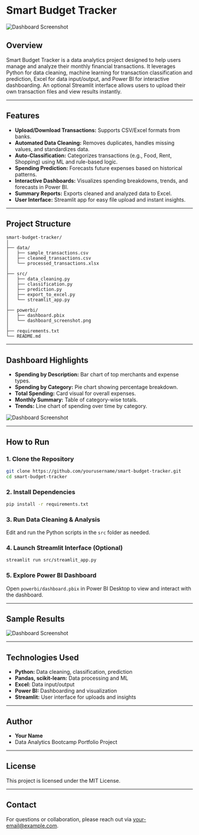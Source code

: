 # Smart Budget Tracker

![Dashboard Screenshot](./powerbi/dashboard_screenshot.png)

## Overview

Smart Budget Tracker is a data analytics project designed to help users manage and analyze their monthly financial transactions. It leverages Python for data cleaning, machine learning for transaction classification and prediction, Excel for data input/output, and Power BI for interactive dashboarding. An optional Streamlit interface allows users to upload their own transaction files and view results instantly.

---

## Features

- **Upload/Download Transactions:** Supports CSV/Excel formats from banks.
- **Automated Data Cleaning:** Removes duplicates, handles missing values, and standardizes data.
- **Auto-Classification:** Categorizes transactions (e.g., Food, Rent, Shopping) using ML and rule-based logic.
- **Spending Prediction:** Forecasts future expenses based on historical patterns.
- **Interactive Dashboards:** Visualizes spending breakdowns, trends, and forecasts in Power BI.
- **Summary Reports:** Exports cleaned and analyzed data to Excel.
- **User Interface:** Streamlit app for easy file upload and instant insights.

---

## Project Structure

```
smart-budget-tracker/
│
├── data/
│   ├── sample_transactions.csv
│   ├── cleaned_transactions.csv
│   └── processed_transactions.xlsx
│
├── src/
│   ├── data_cleaning.py
│   ├── classification.py
│   ├── prediction.py
│   ├── export_to_excel.py
│   └── streamlit_app.py
│
├── powerbi/
│   ├── dashboard.pbix
│   └── dashboard_screenshot.png
│
├── requirements.txt
└── README.md
```

---

## Dashboard Highlights

- **Spending by Description:** Bar chart of top merchants and expense types.
- **Spending by Category:** Pie chart showing percentage breakdown.
- **Total Spending:** Card visual for overall expenses.
- **Monthly Summary:** Table of category-wise totals.
- **Trends:** Line chart of spending over time by category.

![Dashboard Screenshot](./powerbi/dashboard_screenshot.png)

---

## How to Run

### 1. Clone the Repository

```bash
git clone https://github.com/yourusername/smart-budget-tracker.git
cd smart-budget-tracker
```

### 2. Install Dependencies

```bash
pip install -r requirements.txt
```

### 3. Run Data Cleaning & Analysis

Edit and run the Python scripts in the `src` folder as needed.

### 4. Launch Streamlit Interface (Optional)

```bash
streamlit run src/streamlit_app.py
```

### 5. Explore Power BI Dashboard

Open `powerbi/dashboard.pbix` in Power BI Desktop to view and interact with the dashboard.

---

## Sample Results

![Dashboard Screenshot](./powerbi/dashboard_screenshot.png)

---

## Technologies Used

- **Python:** Data cleaning, classification, prediction
- **Pandas, scikit-learn:** Data processing and ML
- **Excel:** Data input/output
- **Power BI:** Dashboarding and visualization
- **Streamlit:** User interface for uploads and insights

---

## Author

- **Your Name**
- Data Analytics Bootcamp Portfolio Project

---

## License

This project is licensed under the MIT License.

---

## Contact

For questions or collaboration, please reach out via [your-email@example.com](mailto:your-email@example.com).